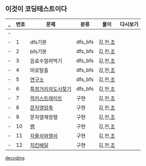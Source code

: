 ## 이것이 코딩테스트이다

_ | 번호 | 문제 | 분류 | 풀이 | 다시보기
:---: |--- |--- |--- |---|:---:|
-| | | | | | | 
-|  1   | dfs기본 |dfs_bfs| 김,전,[조](./조우석/dfs_bfs/dfs기본.py) | | 
-|  2   | bfs기본 | dfs_bfs | 김,전,[조](./main/조우석/dfs_bfs/bfs기본.py) | | 
-|  3   | 음료수얼려먹기 | dfs_bfs | 김,전,[조](./../dfs_bfs/음료수얼려먹기.py) | | 
-|  4   | 미로탈출 | dfs_bfs | 김,전,[조](././dfs_bfs/미로탈출.py) | | 
-|  5  | [연구소](https://www.acmicpc.net/problem/14502) | dfs_bfs | 김,전,[조](./조우석/dfs_bfs/연구소.py) | | 
-|  6  | [특정거리의도시찾기](https://www.acmicpc.net/problem/18352) | dfs_bfs | 김,전,[조](./조우석/dfs_bfs/특정거리의도시찾기.py) | | 
-|  7   | [럭키스트레이트](https://www.acmicpc.net/problem/18406) | 구현 | 김,전,[조](./조우석/dfs_bfs/럭키스트레이트.py) | | 
-|  8   | [문자열압축](https://school.programmers.co.kr/learn/courses/30/lessons/60057) | 구현 | 김,전,[조](./조우석/dfs_bfs/문자열압축.py) | | 
-|  9   | 문자열재정렬 | 구현 | 김,전,[조](./조우석/dfs_bfs/문자열재정렬.py) | | 
-|  10   | [뱀](https://www.acmicpc.net/problem/3190) | 구현 | 김,전,[조](./조우석/dfs_bfs/뱀.py) | | 
-|  11   | [자물쇠와열쇠](https://school.programmers.co.kr/learn/courses/30/lessons/60059) | 구현 | 김,전,[조](./조우석/dfs_bfs/자물쇠와열쇠.py) | | 
-|  12   | [치킨배달](https://www.acmicpc.net/problem/15686) | 구현 | 김,전,[조](./조우석/dfs_bfs/치킨배달.py) | | 


[decoding](https://meyerweb.com/eric/tools/dencoder/)

